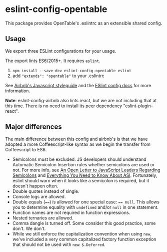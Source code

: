 # eslint-config-opentable

This package provides OpenTable's .eslintrc as an extensible shared config.

## Usage

We export three ESLint configurations for your usage.

The export lints ES6/2015+. It requires `eslint`.

1. `npm install --save-dev eslint-config-opentable eslint`
2. add `"extends": "opentable"` to your .eslintrc

See [Airbnb's Javascript styleguide](https://github.com/airbnb/javascript) and
the [ESlint config docs](http://eslint.org/docs/user-guide/configuring#extending-configuration-files)
for more information.

**Note**: eslint-config-airbnb also lints react, but we are not including that at this time.
There is no need to install its peer dependency "eslint-plugin-react".

## Major differences

The main difference between this config and airbnb's is that we have adopted
a more Coffeescript-like syntax as we begin the transfer from Coffeescript to ES6.

- Semicolons must be excluded. JS developers should understand Automatic Semicolon Insertion rules whether semicolons are used or not.
  For more info, see [An Open Letter to JavaScript Leaders Regarding Semicolons](http://blog.izs.me/post/2353458699/an-open-letter-to-javascript-leaders-regarding)
  and [Everything You Need to Know About ASI](http://inimino.org/~inimino/blog/javascript_semicolon).
  Fortunately, eslint should warn when it looks like a semicolon is required, but it doesn't happen often.
- Double quotes instead of single.
- Console logs are allowed.
- Double equals (`==`) is allowed for one special case: `== null`. This allows you to determine equality with `undefined` and/or `null` in one statement.
- Function names are not required in function expressions.
- Nested ternaries are allowed.
- Comma dangle is turned off. Some consider this good practice, some don't. We don't.
- While we still enforce the capitalization convention when using `new`, we've included a very common capitalized factory function exception that should not be used with `new`: `$.Deferred`.
